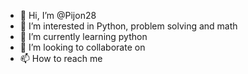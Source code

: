 - 👋 Hi, I’m @Pijon28
- 👀 I’m interested in Python, problem solving and math
- 🌱 I’m currently learning python
- 💞️ I’m looking to collaborate on 
- 📫 How to reach me 

<!---
Pijon28/Pijon28 is a ✨ special ✨ repository because its `README.md` (this file) appears on your GitHub profile.
You can click the Preview link to take a look at your changes.
--->
